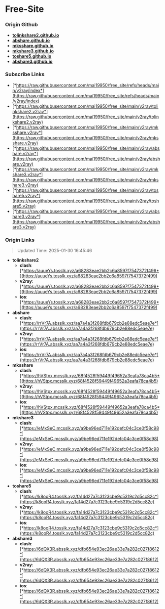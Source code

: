 # Free-Site

### Origin Github

- [**tolinkshare2.github.io**](https://github.com/tolinkshare2/tolinkshare2.github.io)
- [**abshare.github.io**](https://github.com/abshare/abshare.github.io)
- [**mksshare.github.io**](https://github.com/mksshare/mksshare.github.io)
- [**mkshare3.github.io**](https://github.com/mkshare3/mkshare3.github.io)
- [**toshare5.github.io**](https://github.com/toshare5/toshare5.github.io)
- [**abshare3.github.io**](https://github.com/abshare3/abshare3.github.io)

### Subscribe Links

- [*https://raw.githubusercontent.com/mai19950/free_site/refs/heads/main/v2ray/index*](https://raw.githubusercontent.com/mai19950/free_site/refs/heads/main/v2ray/index)
- [*https://raw.githubusercontent.com/mai19950/free_site/main/v2ray/tolinkshare2.v2ray*](https://raw.githubusercontent.com/mai19950/free_site/main/v2ray/tolinkshare2.v2ray)
- [*https://raw.githubusercontent.com/mai19950/free_site/main/v2ray/mksshare.v2ray*](https://raw.githubusercontent.com/mai19950/free_site/main/v2ray/mksshare.v2ray)
- [*https://raw.githubusercontent.com/mai19950/free_site/main/v2ray/abshare.v2ray*](https://raw.githubusercontent.com/mai19950/free_site/main/v2ray/abshare.v2ray)
- [*https://raw.githubusercontent.com/mai19950/free_site/main/v2ray/mkshare3.v2ray*](https://raw.githubusercontent.com/mai19950/free_site/main/v2ray/mkshare3.v2ray)
- [*https://raw.githubusercontent.com/mai19950/free_site/main/v2ray/toshare5.v2ray*](https://raw.githubusercontent.com/mai19950/free_site/main/v2ray/toshare5.v2ray)
- [*https://raw.githubusercontent.com/mai19950/free_site/main/v2ray/abshare3.v2ray*](https://raw.githubusercontent.com/mai19950/free_site/main/v2ray/abshare3.v2ray)

### Origin Links

> Updated Time: 2025-01-30 16:45:46

- **tolinkshare2**
  - **clash**: [*https://auueYs.tosslk.xyz/a68283eae2bb2c6a8597f7547372f499*](https://auueYs.tosslk.xyz/a68283eae2bb2c6a8597f7547372f499)
  - **v2ray**: [*https://auueYs.tosslk.xyz/a68283eae2bb2c6a8597f7547372f499*](https://auueYs.tosslk.xyz/a68283eae2bb2c6a8597f7547372f499)
  - **ios**: [*https://auueYs.tosslk.xyz/a68283eae2bb2c6a8597f7547372f499*](https://auueYs.tosslk.xyz/a68283eae2bb2c6a8597f7547372f499)
- **abshare**
  - **clash**: [*https://rrVr7A.absslk.xyz/aa7a4a3f268fdb679cb2e88edc5eae7e*](https://rrVr7A.absslk.xyz/aa7a4a3f268fdb679cb2e88edc5eae7e)
  - **v2ray**: [*https://rrVr7A.absslk.xyz/aa7a4a3f268fdb679cb2e88edc5eae7e*](https://rrVr7A.absslk.xyz/aa7a4a3f268fdb679cb2e88edc5eae7e)
  - **ios**: [*https://rrVr7A.absslk.xyz/aa7a4a3f268fdb679cb2e88edc5eae7e*](https://rrVr7A.absslk.xyz/aa7a4a3f268fdb679cb2e88edc5eae7e)
- **mksshare**
  - **clash**: [*https://hVStpx.mcsslk.xyz/68f4528f59449f49652a3eafa78ca4b5*](https://hVStpx.mcsslk.xyz/68f4528f59449f49652a3eafa78ca4b5)
  - **v2ray**: [*https://hVStpx.mcsslk.xyz/68f4528f59449f49652a3eafa78ca4b5*](https://hVStpx.mcsslk.xyz/68f4528f59449f49652a3eafa78ca4b5)
  - **ios**: [*https://hVStpx.mcsslk.xyz/68f4528f59449f49652a3eafa78ca4b5*](https://hVStpx.mcsslk.xyz/68f4528f59449f49652a3eafa78ca4b5)
- **mkshare3**
  - **clash**: [*https://eMxSeC.mcsslk.xyz/a9be96ed711e192defc04c3ce0f58c98*](https://eMxSeC.mcsslk.xyz/a9be96ed711e192defc04c3ce0f58c98)
  - **v2ray**: [*https://eMxSeC.mcsslk.xyz/a9be96ed711e192defc04c3ce0f58c98*](https://eMxSeC.mcsslk.xyz/a9be96ed711e192defc04c3ce0f58c98)
  - **ios**: [*https://eMxSeC.mcsslk.xyz/a9be96ed711e192defc04c3ce0f58c98*](https://eMxSeC.mcsslk.xyz/a9be96ed711e192defc04c3ce0f58c98)
- **toshare5**
  - **clash**: [*https://k8ooR4.tosslk.xyz/fa14d27a7c3123cbe9c5319c2d5cc82c*](https://k8ooR4.tosslk.xyz/fa14d27a7c3123cbe9c5319c2d5cc82c)
  - **v2ray**: [*https://k8ooR4.tosslk.xyz/fa14d27a7c3123cbe9c5319c2d5cc82c*](https://k8ooR4.tosslk.xyz/fa14d27a7c3123cbe9c5319c2d5cc82c)
  - **ios**: [*https://k8ooR4.tosslk.xyz/fa14d27a7c3123cbe9c5319c2d5cc82c*](https://k8ooR4.tosslk.xyz/fa14d27a7c3123cbe9c5319c2d5cc82c)
- **abshare3**
  - **clash**: [*https://6dQX3R.absslk.xyz/dfb654e93ec26ae33e7a282c027f8612*](https://6dQX3R.absslk.xyz/dfb654e93ec26ae33e7a282c027f8612)
  - **v2ray**: [*https://6dQX3R.absslk.xyz/dfb654e93ec26ae33e7a282c027f8612*](https://6dQX3R.absslk.xyz/dfb654e93ec26ae33e7a282c027f8612)
  - **ios**: [*https://6dQX3R.absslk.xyz/dfb654e93ec26ae33e7a282c027f8612*](https://6dQX3R.absslk.xyz/dfb654e93ec26ae33e7a282c027f8612)
